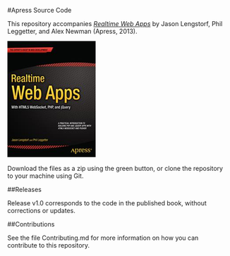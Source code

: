 #Apress Source Code

This repository accompanies [*Realtime Web Apps*](http://www.apress.com/9781430246206) by Jason Lengstorf, Phil Leggetter, and Alex Newman (Apress, 2013).

![Cover image](9781430246206.jpg)

Download the files as a zip using the green button, or clone the repository to your machine using Git.

##Releases

Release v1.0 corresponds to the code in the published book, without corrections or updates.

##Contributions

See the file Contributing.md for more information on how you can contribute to this repository.
